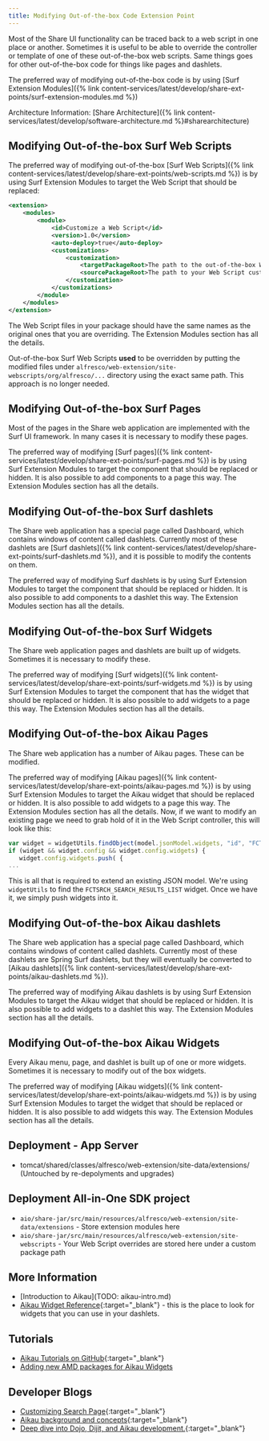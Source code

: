 ```yaml
---
title: Modifying Out-of-the-box Code Extension Point
---
```


Most of the Share UI functionality can be traced back to a web script in one place or another. Sometimes it is useful to 
be able to override the controller or template of one of these out-of-the-box web scripts. Same things goes for 
other out-of-the-box code for things like pages and dashlets.

The preferred way of modifying out-of-the-box code is by using [Surf Extension Modules]({% link content-services/latest/develop/share-ext-points/surf-extension-modules.md %}) 

Architecture Information: [Share Architecture]({% link content-services/latest/develop/software-architecture.md %}#sharearchitecture)

## Modifying Out-of-the-box Surf Web Scripts

The preferred way of modifying out-of-the-box [Surf Web Scripts]({% link content-services/latest/develop/share-ext-points/web-scripts.md %}) 
is by using Surf Extension Modules to target the Web Script that should be replaced:

```xml
<extension>
    <modules>
        <module>
            <id>Customize a Web Script</id>
            <version>1.0</version>
            <auto-deploy>true</auto-deploy>
            <customizations>
                <customization>
                    <targetPackageRoot>The path to the out-of-the-box Web Script you are overriding, such as org.alfresco.components.dashlets</targetPackageRoot>
                    <sourcePackageRoot>The path to your Web Script customizations, such as org.alfresco.tutorials.customization.webscript.controller</sourcePackageRoot>
                </customization>
            </customizations>
        </module>
    </modules>
</extension>
```

The Web Script files in your package should have the same names as the original ones that you are overriding. The 
Extension Modules section has all the details.

Out-of-the-box Surf Web Scripts **used** to be overridden by putting the modified files under 
`alfresco/web-extension/site-webscripts/org/alfresco/...` directory using the exact same path. 
This approach is no longer needed.

## Modifying Out-of-the-box Surf Pages

Most of the pages in the Share web application are implemented with the Surf UI framework. In many cases it is necessary 
to modify these pages.

The preferred way of modifying [Surf pages]({% link content-services/latest/develop/share-ext-points/surf-pages.md %}) 
is by using Surf Extension Modules to target the component that should be replaced or hidden. It is also possible to 
add components to a page this way. The Extension Modules section has all the details.

## Modifying Out-of-the-box Surf dashlets

The Share web application has a special page called Dashboard, which contains windows of content called dashlets. 
Currently most of these dashlets are [Surf dashlets]({% link content-services/latest/develop/share-ext-points/surf-dashlets.md %}), 
and it is possible to modify the contents on them.

The preferred way of modifying Surf dashlets is by using Surf Extension Modules to target the component that should be 
replaced or hidden. It is also possible to add components to a dashlet this way. The Extension Modules section has all the details.

## Modifying Out-of-the-box Surf Widgets

The Share web application pages and dashlets are built up of widgets. Sometimes it is necessary to modify these.

The preferred way of modifying [Surf widgets]({% link content-services/latest/develop/share-ext-points/surf-widgets.md %}) 
is by using Surf Extension Modules to target the component that has the widget that should be replaced or hidden. 
It is also possible to add widgets to a page this way. The Extension Modules section has all the details.

## Modifying Out-of-the-box Aikau Pages

The Share web application has a number of Aikau pages. These can be modified.

The preferred way of modifying [Aikau pages]({% link content-services/latest/develop/share-ext-points/aikau-pages.md %}) 
is by using Surf Extension Modules to target the Aikau widget that should be replaced or hidden. It is also possible to 
add widgets to a page this way. The Extension Modules section has all the details. Now, if we want to modify an existing 
page we need to grab hold of it in the Web Script controller, this will look like this:

```javascript
var widget = widgetUtils.findObject(model.jsonModel.widgets, "id", "FCTSRCH_SEARCH_RESULTS_LIST");
if (widget && widget.config && widget.config.widgets) {
   widget.config.widgets.push( {
...   
```

This is all that is required to extend an existing JSON model. We're using `widgetUtils` to find the 
`FCTSRCH_SEARCH_RESULTS_LIST` widget. Once we have it, we simply push widgets into it.

## Modifying Out-of-the-box Aikau dashlets

The Share web application has a special page called Dashboard, which contains windows of content called dashlets. 
Currently most of these dashlets are Spring Surf dashlets, but they will eventually be converted to 
[Aikau dashlets]({% link content-services/latest/develop/share-ext-points/aikau-dashlets.md %}).

The preferred way of modifying Aikau dashlets is by using Surf Extension Modules to target the Aikau widget that should 
be replaced or hidden. It is also possible to add widgets to a dashlet this way. The Extension Modules section has all the details.

## Modifying Out-of-the-box Aikau Widgets

Every Aikau menu, page, and dashlet is built up of one or more widgets. Sometimes it is necessary to modify out of the 
box widgets.

The preferred way of modifying [Aikau widgets]({% link content-services/latest/develop/share-ext-points/aikau-widgets.md %}) 
is by using Surf Extension Modules to target the widget that should be replaced or hidden. It is also possible to add 
widgets this way. The Extension Modules section has all the details.

## Deployment - App Server

* tomcat/shared/classes/alfresco/web-extension/site-data/extensions/ (Untouched by re-depolyments and upgrades)

## Deployment All-in-One SDK project

* `aio/share-jar/src/main/resources/alfresco/web-extension/site-data/extensions` - Store extension modules here
* `aio/share-jar/src/main/resources/alfresco/web-extension/site-webscripts` - Your Web Script overrides are stored here under a custom package path

## More Information

* [Introduction to Aikau](TODO: aikau-intro.md)
* [Aikau Widget Reference](https://dev.alfresco.com/resource/docs/aikau-jsdoc/){:target="_blank"} - this is the place to look for widgets that you can use in your dashlets.

## Tutorials
* [Aikau Tutorials on GitHub](https://github.com/Alfresco/Aikau/blob/master/tutorial/chapters){:target="_blank"}
* [Adding new AMD packages for Aikau Widgets](TODO:../tasks/dev-extensions-share-tutorials-amd-packages-via-extension.md)

## Developer Blogs

* [Customizing Search Page](https://hub.alfresco.com/t5/alfresco-content-services-blog/adding-views-to-filtered-search/ba-p/292844){:target="_blank"}
* [Aikau background and concepts](https://hub.alfresco.com/t5/alfresco-content-services-blog/latest-updates-to-share-and-surf/ba-p/289014){:target="_blank"}
* [Deep dive into Dojo, Dijit, and Aikau development.](https://docs.google.com/document/d/1q25jA5EQ5PRYekr8tpM3ELlwOQ8Ht3Ng6D4VWsKoZtY/pub){:target="_blank"}

